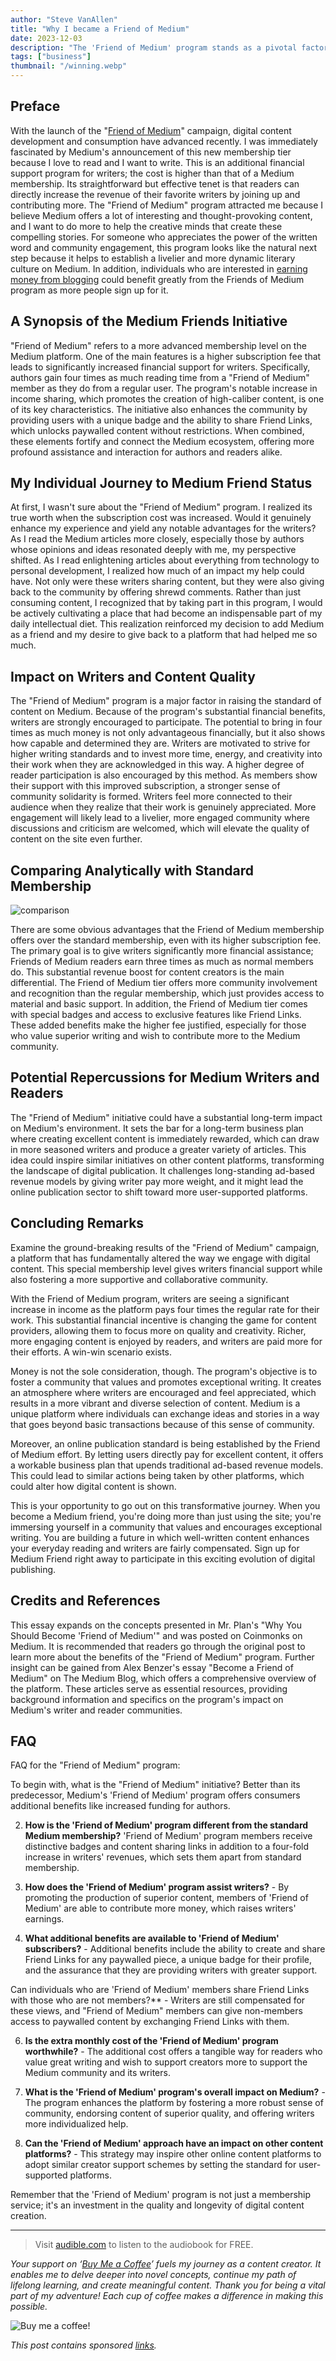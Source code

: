 ```yaml
---
author: "Steve VanAllen"
title: "Why I became a Friend of Medium"
date: 2023-12-03
description: "The 'Friend of Medium' program stands as a pivotal factor in enhancing the quality of content on Medium."
tags: ["business"]
thumbnail: "/winning.webp"
---
```


## Preface

With the launch of the "[Friend of Medium](https://blog.medium.com/become-a-friend-of-medium-dd2fa7bf16c3)" campaign, digital content development and consumption have advanced recently. I was immediately fascinated by Medium's announcement of this new membership tier because I love to read and I want to write. This is an additional financial support program for writers; the cost is higher than that of a Medium membership. Its straightforward but effective tenet is that readers can directly increase the revenue of their favorite writers by joining up and contributing more. The "Friend of Medium" program attracted me because I believe Medium offers a lot of interesting and thought-provoking content, and I want to do more to help the creative minds that create these compelling stories. For someone who appreciates the power of the written word and community engagement, this program looks like the natural next step because it helps to establish a livelier and more dynamic literary culture on Medium.  In addition, individuals who are interested in [earning money from blogging](https://wlr.link/profit-blog) could benefit greatly from the Friends of Medium program as more people sign up for it. 

## A Synopsis of the Medium Friends Initiative

"Friend of Medium" refers to a more advanced membership level on the Medium platform. One of the main features is a higher subscription fee that leads to significantly increased financial support for writers. Specifically, authors gain four times as much reading time from a "Friend of Medium" member as they do from a regular user. The program's notable increase in income sharing, which promotes the creation of high-caliber content, is one of its key characteristics. The initiative also enhances the community by providing users with a unique badge and the ability to share Friend Links, which unlocks paywalled content without restrictions. When combined, these elements fortify and connect the Medium ecosystem, offering more profound assistance and interaction for authors and readers alike.

## My Individual Journey to Medium Friend Status

At first, I wasn't sure about the "Friend of Medium" program. I realized its true worth when the subscription cost was increased. Would it genuinely enhance my experience and yield any notable advantages for the writers? As I read the Medium articles more closely, especially those by authors whose opinions and ideas resonated deeply with me, my perspective shifted. As I read enlightening articles about everything from technology to personal development, I realized how much of an impact my help could have. Not only were these writers sharing content, but they were also giving back to the community by offering shrewd comments. Rather than just consuming content, I recognized that by taking part in this program, I would be actively cultivating a place that had become an indispensable part of my daily intellectual diet. This realization reinforced my decision to add Medium as a friend and my desire to give back to a platform that had helped me so much.

## Impact on Writers and Content Quality

The "Friend of Medium" program is a major factor in raising the standard of content on Medium. Because of the program's substantial financial benefits, writers are strongly encouraged to participate. The potential to bring in four times as much money is not only advantageous financially, but it also shows how capable and determined they are. Writers are motivated to strive for higher writing standards and to invest more time, energy, and creativity into their work when they are acknowledged in this way. A higher degree of reader participation is also encouraged by this method. As members show their support with this improved subscription, a stronger sense of community solidarity is formed. Writers feel more connected to their audience when they realize that their work is genuinely appreciated. More engagement will likely lead to a livelier, more engaged community where discussions and criticism are welcomed, which will elevate the quality of content on the site even further.

## Comparing Analytically with Standard Membership

![comparison](/comparative.png) 

There are some obvious advantages that the Friend of Medium membership offers over the standard membership, even with its higher subscription fee. The primary goal is to give writers significantly more financial assistance; Friends of Medium readers earn three times as much as normal members do. This substantial revenue boost for content creators is the main differential. The Friend of Medium tier offers more community involvement and recognition than the regular membership, which just provides access to material and basic support. In addition, the Friend of Medium tier comes with special badges and access to exclusive features like Friend Links. These added benefits make the higher fee justified, especially for those who value superior writing and wish to contribute more to the Medium community.

## Potential Repercussions for Medium Writers and Readers

The "Friend of Medium" initiative could have a substantial long-term impact on Medium's environment. It sets the bar for a long-term business plan where creating excellent content is immediately rewarded, which can draw in more seasoned writers and produce a greater variety of articles. This idea could inspire similar initiatives on other content platforms, transforming the landscape of digital publication. It challenges long-standing ad-based revenue models by giving writer pay more weight, and it might lead the online publication sector to shift toward more user-supported platforms.

## Concluding Remarks

Examine the ground-breaking results of the "Friend of Medium" campaign, a platform that has fundamentally altered the way we engage with digital content. This special membership level gives writers financial support while also fostering a more supportive and collaborative community. 

With the Friend of Medium program, writers are seeing a significant increase in income as the platform pays four times the regular rate for their work. This substantial financial incentive is changing the game for content providers, allowing them to focus more on quality and creativity. Richer, more engaging content is enjoyed by readers, and writers are paid more for their efforts. A win-win scenario exists.

Money is not the sole consideration, though. The program's objective is to foster a community that values and promotes exceptional writing. It creates an atmosphere where writers are encouraged and feel appreciated, which results in a more vibrant and diverse selection of content. Medium is a unique platform where individuals can exchange ideas and stories in a way that goes beyond basic transactions because of this sense of community.

Moreover, an online publication standard is being established by the Friend of Medium effort. By letting users directly pay for excellent content, it offers a workable business plan that upends traditional ad-based revenue models. This could lead to similar actions being taken by other platforms, which could alter how digital content is shown.

This is your opportunity to go out on this transformative journey. When you become a Medium friend, you're doing more than just using the site; you're immersing yourself in a community that values and encourages exceptional writing. You are building a future in which well-written content enhances your everyday reading and writers are fairly compensated. Sign up for Medium Friend right away to participate in this exciting evolution of digital publishing.

## Credits and References

This essay expands on the concepts presented in Mr. Plan's "Why You Should Become 'Friend of Medium'" and was posted on Coinmonks on Medium. It is recommended that readers go through the original post to learn more about the benefits of the "Friend of Medium" program. Further insight can be gained from Alex Benzer's essay "Become a Friend of Medium" on The Medium Blog, which offers a comprehensive overview of the platform. These articles serve as essential resources, providing background information and specifics on the program's impact on Medium's writer and reader communities.

## FAQ

FAQ for the "Friend of Medium" program:

To begin with, what is the "Friend of Medium" initiative? Better than its predecessor, Medium's 'Friend of Medium' program offers consumers additional benefits like increased funding for authors.

2. **How is the 'Friend of Medium' program different from the standard Medium membership?** 'Friend of Medium' program members receive distinctive badges and content sharing links in addition to a four-fold increase in writers' revenues, which sets them apart from standard membership.

3. **How does the 'Friend of Medium' program assist writers?** - By promoting the production of superior content, members of 'Friend of Medium' are able to contribute more money, which raises writers' earnings.

4. **What additional benefits are available to 'Friend of Medium' subscribers?** - Additional benefits include the ability to create and share Friend Links for any paywalled piece, a unique badge for their profile, and the assurance that they are providing writers with greater support.

Can individuals who are 'Friend of Medium' members share Friend Links with those who are not members?** - Writers are still compensated for these views, and "Friend of Medium" members can give non-members access to paywalled content by exchanging Friend Links with them.

6. **Is the extra monthly cost of the 'Friend of Medium' program worthwhile?** - The additional cost offers a tangible way for readers who value great writing and wish to support creators more to support the Medium community and its writers.

7. **What is the 'Friend of Medium' program's overall impact on Medium?** - The program enhances the platform by fostering a more robust sense of community, endorsing content of superior quality, and offering writers more individualized help.

8. **Can the 'Friend of Medium' approach have an impact on other content platforms?** - This strategy may inspire other online content platforms to adopt similar creator support schemes by setting the standard for user-supported platforms.

Remember that the 'Friend of Medium' program is not just a membership service; it's an investment in the quality and longevity of digital content creation.

---

> Visit [audible.com](https://wlr.link/profit-blog) to listen to the audiobook for FREE.

*Your support on ‘[Buy Me a Coffee](https://wlr.link/buy-me-a-coffee)’ fuels my journey as a content creator. It enables me to delve deeper into novel concepts, continue my path of lifelong learning, and create meaningful content. Thank you for being a vital part of my adventure! Each cup of coffee makes a difference in making this possible.*

![Buy me a coffee!](/coffee.png)

*This post contains sponsored [links](https://wlr.link/m/bio).*